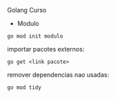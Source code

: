 Golang Curso

- Modulo

```shell
go mod init modulo
```


importar pacotes externos:

```shell
go get <link pacote>
```

remover dependencias nao usadas:

```shell
go mod tidy
```